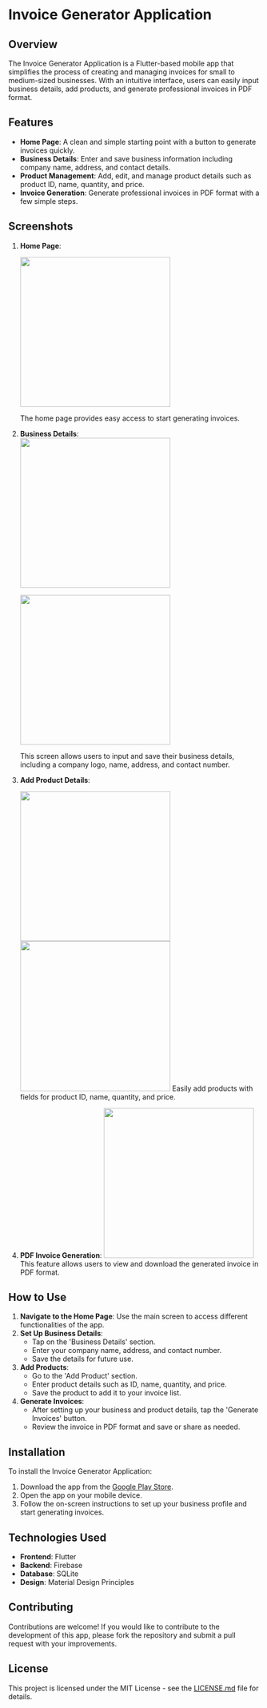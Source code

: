 # Invoice Generator Application

## Overview
The Invoice Generator Application is a Flutter-based mobile app that simplifies the process of creating and managing invoices for small to medium-sized businesses. With an intuitive interface, users can easily input business details, add products, and generate professional invoices in PDF format.

## Features
- **Home Page**: A clean and simple starting point with a button to generate invoices quickly.
- **Business Details**: Enter and save business information including company name, address, and contact details.
- **Product Management**: Add, edit, and manage product details such as product ID, name, quantity, and price.
- **Invoice Generation**: Generate professional invoices in PDF format with a few simple steps.

## Screenshots
1. **Home Page**:
   
   <img src="https://github.com/user-attachments/assets/039c93da-9d0b-43f0-8789-0d390a39b75c" width="300px">
   
   The home page provides easy access to start generating invoices.

2. **Business Details**:  
   <img src="https://github.com/user-attachments/assets/47544bb5-5c35-4e8f-86e5-1b362f9c24a3" width="300px">
   
   <img src="https://github.com/user-attachments/assets/44c84144-ae84-4687-b0c9-a9bdc1e09dd1" width="300px">
   
   This screen allows users to input and save their business details, including a company logo, name, address, and contact number.

3. **Add Product Details**:  
   
   <img src="https://github.com/user-attachments/assets/f9d86be8-35f9-4a51-aac9-0ef24dcc41f6" width="300px">
   <img src="https://github.com/user-attachments/assets/12c212ba-8eeb-4fb2-850e-8902e89b2cf7" width="300px">   
   Easily add products with fields for product ID, name, quantity, and price.


4. **PDF Invoice Generation**:
   <img src="https://github.com/user-attachments/assets/35f19fd1-7cb3-4ec0-9dbf-71b3b185dd81" width="300px">
   This feature allows users to view and download the generated invoice in PDF format.

## How to Use
1. **Navigate to the Home Page**: Use the main screen to access different functionalities of the app.
2. **Set Up Business Details**:
   - Tap on the 'Business Details' section.
   - Enter your company name, address, and contact number.
   - Save the details for future use.
3. **Add Products**:
   - Go to the 'Add Product' section.
   - Enter product details such as ID, name, quantity, and price.
   - Save the product to add it to your invoice list.
4. **Generate Invoices**:
   - After setting up your business and product details, tap the 'Generate Invoices' button.
   - Review the invoice in PDF format and save or share as needed.

## Installation
To install the Invoice Generator Application:
1. Download the app from the [Google Play Store](#).
2. Open the app on your mobile device.
3. Follow the on-screen instructions to set up your business profile and start generating invoices.

## Technologies Used
- **Frontend**: Flutter
- **Backend**: Firebase
- **Database**: SQLite
- **Design**: Material Design Principles

## Contributing
Contributions are welcome! If you would like to contribute to the development of this app, please fork the repository and submit a pull request with your improvements.

## License
This project is licensed under the MIT License - see the [LICENSE.md](LICENSE.md) file for details.


